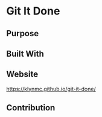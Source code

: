 # Git It Done

## Purpose

## Built With

## Website
https://klynmc.github.io/git-it-done/

## Contribution

